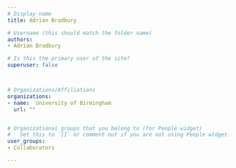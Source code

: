 ```yaml
---
# Display name
title: Adrian Bradbury

# Username (this should match the folder name)
authors:
- Adrian Bradbury

# Is this the primary user of the site?
superuser: false



# Organizations/Affiliations
organizations:
- name:  University of Birmingham
  url: ""


# Organizational groups that you belong to (for People widget)
#   Set this to `[]` or comment out if you are not using People widget.
user_groups:
- Collaborators

---
```

